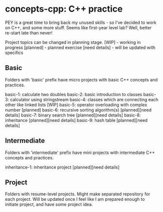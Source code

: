 # concepts-cpp: C++ practice
PEY is a great time to bring back my unused skills - so I've decided to work on C++, and some more stuff. Seems like first-year level lab? Well, better re-start late than never!

Project topics can be changed in planning stage.
[WIP] - working in progress
[planned] - planned exercise
[need details] - will be updated with specifics

## Basic
Folders with 'basic' prefix have micro projects with basic C++ concepts and practices.

basic-1: calculate two doubles
basic-2: basic introduction to classes
basic-3: calculator using stringstream
basic-4: classes which are connecting each other like linked lists [WIP]
basic-5: operator overloading with complex number [planned]
basic-6: recursive sorting algorithm(s) [planned][need details]
basic-7: binary search tree [planned][need details]
basic-8: inheritance [planned][need details]
basic-9: hash table [planned][need details]

## Intermediate
Folders with 'intermediate' prefix have mini projects with intermediate C++ concepts and practices.

inheritance-1: inheritance project [planned][need details]

## Project
Folders with resume-level projects. Might make separated repository for each project. Will be updated once I feel like I am prepared enough to initiate project, and have some project idea.